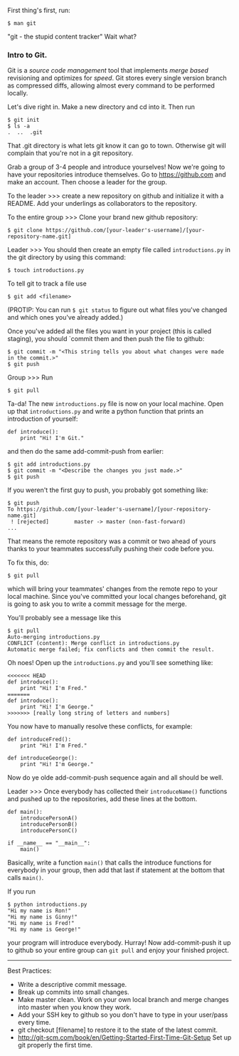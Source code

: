 First thing's first, run:

    $ man git

"git - the stupid content tracker"
Wait what? 

### Intro to Git.

Git is a *source code management* tool that implements *merge based* revisioning and optimizes for *speed*.
Git stores every single version branch as compressed diffs, allowing almost every command to be performed locally.

Let's dive right in.
Make a new directory and cd into it. Then run

    $ git init
    $ ls -a
    .  ..  .git
    
That .git directory is what lets git know it can go to town. Otherwise git will complain that you're not in a git repository.

Grab a group of 3-4 people and introduce yourselves! Now we're going to have your repositories introduce themselves.
Go to https://github.com and make an account. Then choose a leader for the group.

To the leader >>> create a new repository on github and initialize it with a README. Add your underlings as collaborators to the repository.

To the entire group >>> Clone your brand new github repository:

    $ git clone https://github.com/[your-leader's-username]/[your-repository-name.git]

Leader >>> You should then create an empty file called `introductions.py` in the git directory by using this command:

    $ touch introductions.py

To tell git to track a file use

    $ git add <filename>

(PROTIP: You can run `$ git status` to figure out what files you've changed and which ones you've already added.)

Once you've added all the files you want in your project (this is called staging), you should `commit them and then push the file to github:

    $ git commit -m "<This string tells you about what changes were made in the commit.>"
    $ git push

Group >>> Run 

    $ git pull

Ta-da! The new `introductions.py` file is now on your local machine.
Open up that `introductions.py` and write a python function that prints an introduction of yourself:

    def introduce():
        print "Hi! I'm Git."

and then do the same add-commit-push from earlier:

    $ git add introductions.py
    $ git commit -m "<Describe the changes you just made.>"
    $ git push

If you weren't the first guy to push, you probably got something like:

    $ git push
    To https://github.com/[your-leader's-username]/[your-repository-name.git]
     ! [rejected]        master -> master (non-fast-forward)
    ...

That means the remote repository was a commit or two ahead of yours thanks to your teammates successfully pushing their code before you.

To fix this, do:

    $ git pull

which will bring your teammates' changes from the remote repo to your local machine. Since you've committed your local changes beforehand,
git is going to ask you to write a commit message for the merge. 

You'll probably see a message like this

    $ git pull
    Auto-merging introductions.py
    CONFLICT (content): Merge conflict in introductions.py
    Automatic merge failed; fix conflicts and then commit the result.

Oh noes! Open up the `introductions.py` and you'll see something like:    

    <<<<<<< HEAD
    def introduce():
        print "Hi! I'm Fred."
    =======
    def introduce():
        print "Hi! I'm George."
    >>>>>>> [really long string of letters and numbers]

You now have to manually resolve these conflicts, for example:

    def introduceFred():
        print "Hi! I'm Fred."
    
    def introduceGeorge():
        print "Hi! I'm George."

Now do ye olde add-commit-push sequence again and all should be well.

Leader >>> Once everybody has collected their `introduceName()` functions and pushed up to the repositories, add these lines at the bottom.

    def main():
        introducePersonA()
        introducePersonB()
        introducePersonC()

    if __name__ == "__main__":
        main()

Basically, write a function `main()` that calls the introduce functions for everybody in your group, then add that last if statement at the bottom that calls `main()`.

If you run

    $ python introductions.py
    "Hi my name is Ron!"
    "Hi my name is Ginny!"
    "Hi my name is Fred!"
    "Hi my name is George!"

your program will introduce everybody. Hurray! Now add-commit-push it up to github so your entire group can `git pull` and enjoy your finished project.

--------------------------------

Best Practices:

- Write a descriptive commit message.
- Break up commits into small changes.
- Make master clean. Work on your own local branch and merge changes into master when you know they work.
- Add your SSH key to github so you don't have to type in your user/pass every time.
- git checkout [filename] to restore it to the state of the latest commit.
- http://git-scm.com/book/en/Getting-Started-First-Time-Git-Setup Set up git properly the first time.
